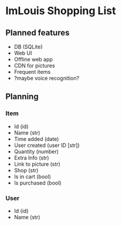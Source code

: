 # ImLouis Shopping List

## Planned features
- DB (SQLite)
- Web UI
- Offline web app
- CDN for pictures
- Frequent items
- ?maybe voice recognition?


## Planning
### Item
- Id (id)
- Name (str)
- Time added (date)
- User created (user ID [str])
- Quantity (number)
- Extra Info (str)
- Link to picture (str)
- Shop (str)
- Is in cart (bool)
- Is purchased (bool)

### User
- Id (id)
- Name (str)

